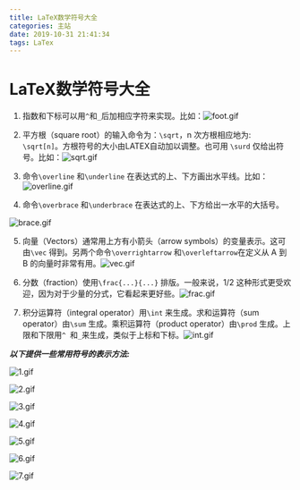 ```yaml
---
title: LaTeX数学符号大全
categories: 主站
date: 2019-10-31 21:41:34
tags: LaTex
---
```


# LaTeX数学符号大全

1. 指数和下标可以用`^`和`_`后加相应字符来实现。比如：![foot.gif](https://i.loli.net/2019/10/30/und27kqb1xtALFz.gif)

2. 平方根（square root）的输入命令为：`\sqrt`，n 次方根相应地为: `\sqrt[n]`。方根符号的大小由LATEX自动加以调整。也可用 `\surd` 仅给出符号。比如：![sqrt.gif](https://i.loli.net/2019/10/30/91l45h8QjEF3w2C.gif)

3. 命令`\overline` 和`\underline` 在表达式的上、下方画出水平线。比如：![overline.gif](https://i.loli.net/2019/10/30/HNnBKeDAxgSwPrl.gif)

4. 命令`\overbrace` 和`\underbrace` 在表达式的上、下方给出一水平的大括号。

![brace.gif](https://i.loli.net/2019/10/30/b6JKZgCIQvFG8mT.gif)

5. 向量（Vectors）通常用上方有小箭头（arrow symbols）的变量表示。这可由`\vec` 得到。另两个命令`\overrightarrow` 和`\overleftarrow`在定义从 A 到 B 的向量时非常有用。![vec.gif](https://i.loli.net/2019/10/30/7jOPVtGMvwUyWbJ.gif)

6. 分数（fraction）使用`\frac{...}{...}` 排版。一般来说，1/2 这种形式更受欢迎，因为对于少量的分式，它看起来更好些。![frac.gif](https://i.loli.net/2019/10/30/39s4NRlLm2QZwgo.gif)

7. 积分运算符（integral operator）用`\int` 来生成。求和运算符（sum operator）由`\sum` 生成。乘积运算符（product operator）由`\prod` 生成。上限和下限用`^ `和`_`来生成，类似于上标和下标。![int.gif](https://i.loli.net/2019/10/30/XtVkU5iz1oHOCeA.gif)

***以下提供一些常用符号的表示方法:***

![1.gif](https://i.loli.net/2019/10/30/Hg3fmMRDnCLkoTs.gif)

![2.gif](https://i.loli.net/2019/10/30/n89EpFRmP6hajOf.gif)

![3.gif](https://i.loli.net/2019/10/30/EqiZQWfcHt5S2PK.gif)

![4.gif](https://i.loli.net/2019/10/30/78wT6yejgLkYOnC.gif)

![5.gif](https://i.loli.net/2019/10/30/16jftM4VgUBJDWI.gif)

![6.gif](https://i.loli.net/2019/10/30/qdmFNI43nSAB8l6.gif)

![7.gif](https://i.loli.net/2019/10/30/jQZa9g1zODEnH6x.gif)

